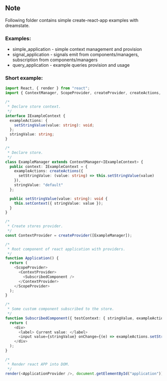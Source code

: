 ## Note

Following folder contains simple create-react-app examples with dreamstate.

### Examples:

- simple_application - simple context management and provision
- signal_application - signals emit from components/managers, subscription from components/managers
- query_application - example queries provision and usage

### Short example:

```typescript jsx
import React, { render } from "react";
import { ContextManager, ScopeProvider, createProvider, createActions, useManager } from "dreamstate";

/*
 * Declare store context.
 */
interface IExampleContext {
  exampleActions: {
    setStringValue(value: string): void;
  };
  stringValue: string;
}

/*
 * Declare store.
 */
class ExampleManager extends ContextManager<IExampleContext> {
  public context: IExampleContext = {
    exampleActions: createActions({
      setStringValue: (value: string) => this.setStringValue(value)
    }),
    stringValue: "default"
  };

  public setStringValue(value: string): void {
    this.setContext({ stringValue: value });
  }
}

/*
 * Create stores provider.
 */
const ContextProvider = createProvider([ExampleManager]);

/*
 * Root component of react application with providers.
 */
function Application() {
  return (
    <ScopeProvider>
      <ContextProvider>
        <SubscribedComponent />
      </ContextProvider>
    </ScopeProvider>
  );
}

/*
 * Some custom component subscribed to the store.
 */
function SubscribedComponent({ testContext: { stringValue, exampleActions } = useManager(ExampleManager) }) {
  return (
    <div>
      <label> Current value: </label>
      <input value={stringValue} onChange={(e) => exampleActions.setStringValue(e.target.value)} />
    </div>
  );
}

/*
 * Render react APP into DOM.
 */
render(<ApplicationProvider />, document.getElementById("application"));
```
